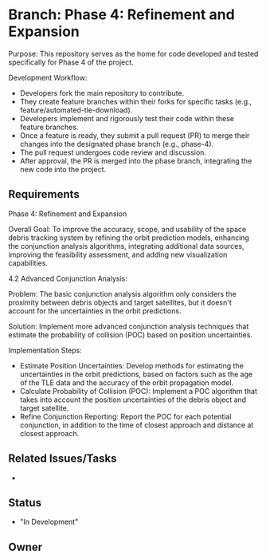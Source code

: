 # Branch: Phase 4: Refinement and Expansion

Purpose: This repository serves as the home for code developed and tested specifically for Phase 4 of the project.

Development Workflow:
*   Developers fork the main repository to contribute.
*   They create feature branches within their forks for specific tasks (e.g., feature/automated-tle-download).
*   Developers implement and rigorously test their code within these feature branches.
*   Once a feature is ready, they submit a pull request (PR) to merge their changes into the designated phase branch (e.g., phase-4).
*   The pull request undergoes code review and discussion.
*   After approval, the PR is merged into the phase branch, integrating the new code into the project.

## Requirements

Phase 4: Refinement and Expansion

Overall Goal: To improve the accuracy, scope, and usability of the space debris tracking system by refining the orbit prediction models, enhancing the conjunction analysis algorithms, integrating additional data sources, improving the feasibility assessment, and adding new visualization capabilities.


4.2 Advanced Conjunction Analysis:

Problem: The basic conjunction analysis algorithm only considers the proximity between debris objects and target satellites, but it doesn't account for the uncertainties in the orbit predictions.

Solution: Implement more advanced conjunction analysis techniques that estimate the probability of collision (POC) based on position uncertainties.

Implementation Steps:
*   Estimate Position Uncertainties: Develop methods for estimating the uncertainties in the orbit predictions, based on factors such as the age of the TLE data and the accuracy of the orbit propagation model.
*   Calculate Probability of Collision (POC): Implement a POC algorithm that takes into account the position uncertainties of the debris object and target satellite.
*   Refine Conjunction Reporting: Report the POC for each potential conjunction, in addition to the time of closest approach and distance at closest approach.


## Related Issues/Tasks

*   <links to related issues in your issue tracker>

## Status

* "In Development"

## Owner

<name of the developer responsible for the branch>
